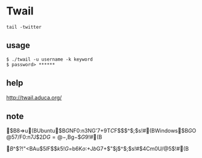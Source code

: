# Twail

    tail -twitter

## usage

    $ ./twail -u username -k keyword
    $ password> ******

## help

<http://twail.aduca.org/>

## note

$B8=>u(BUbuntu$B$G$NF0:n3NG'$7$+9T$C$F$$$^$;$s!#(BWindows$B$G$O@5$7$/F0:n$7$J$$2DG=@-$,Bg$-$$$G$9!#(B

$B$^$?!"<BAu$5$l$F$$$k5!G=$b6K$o$:$+$J$b$G$7$+$"$j$^$;$s!#$4Cm0U$/$@$5$$!#(B
